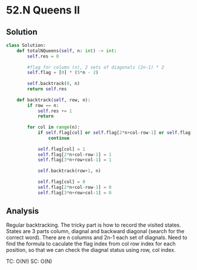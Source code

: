# 52.N Queens II


## Solution

```python 
class Solution:
    def totalNQueens(self, n: int) -> int:
        self.res = 0
        
        #flag for column (n), 2 sets of diagonals (2n-1) * 2
        self.flag = [0] * (5*n - 2)
        
        self.backtrack(0, n)
        return self.res
        
    def backtrack(self, row, n):
        if row == n:
            self.res += 1
            return 
        
        for col in range(n):
            if self.flag[col] or self.flag[2*n+col-row-1] or self.flag[3*n+row+col-1]:
                continue
                
            self.flag[col] = 1
            self.flag[2*n+col-row-1] = 1
            self.flag[3*n+row+col-1] = 1
            
            self.backtrack(row+1, n)
            
            self.flag[col] = 0
            self.flag[2*n+col-row-1] = 0
            self.flag[3*n+row+col-1] = 0
```
## Analysis
Regular backtracking. The tricky part is how to record the visited states. States are 3 parts column, diagnal and backward diagonal (search for the correct word). There are n columns and 2n-1 each set of diagnals. Need to find the formula to caculate the flag index from col row index for each position, so that we can check the diagnal status using row, col index. 

TC: O(N!)
SC: O(N)
